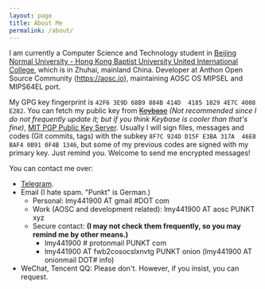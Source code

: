 ```yaml
---
layout: page
title: About Me
permalink: /about/
---
```


I am currently a Computer Science and Technology student in [Beijing Normal University - Hong Kong Baptist University United International College][uic], which is in Zhuhai, mainland China. Developer at Anthon Open Source Community (https://aosc.io), maintaining AOSC OS MIPSEL and MIPS64EL port.

My GPG key fingerprint is `42F6 3E9D 68B9 884B 414D  4185 1029 4E7C 4008 E282`. You can fetch my public key from ~~[Keybase][keybase]~~ _(Not recommended since I do not frequently update it; but if you think Keybase is cooler than that's fine)_, [MIT PGP Public Key Server][mit-pgp]. Usually I will sign files, messages and codes (Git commits, tags) with the subkey `8F7C 924D D15F E3BA 317A  46E8 BAF4 0B91 0F4B 1346`, but some of my previous codes are signed with my primary key. Just remind you. Welcome to send me encrypted messages!

You can contact me over:

- [Telegram][tg].
- Email (I hate spam. "Punkt" is German.)
  - Personal: lmy441900 AT gmail #DOT com
  - Work (AOSC and development related): lmy441900 AT aosc PUNKT xyz
  - Secure contact: **(I may not check them frequently, so you may remind me by other means.)**
    - lmy441900 # protonmail PUNKT com
    - lmy441900 AT fwb2cosocslxnvtg PUNKT onion (lmy441900 AT onionmail DOT# info)
- WeChat, Tencent QQ: Please don't. However, if you insist, you can request. <!-- You actually can get it from somewhere. -->

[uic]:      http://uic.edu.hk
[keybase]:  https://keybase.io/lmy441900
[mit-pgp]:  http://pgp.mit.edu/pks/lookup?search=0x10294E7C4008E282
[tg]:       https://t.me/lmy441900
